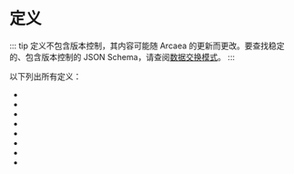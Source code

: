 # 定义

::: tip
定义不包含版本控制，其内容可能随 Arcaea 的更新而更改。要查找稳定的、包含版本控制的
JSON Schema，请查阅[数据交换模式](/data-interchange-schemas/)。
:::

以下列出所有定义：

- <big><DefinitionLink target="pack" /></big>
- <big><DefinitionLink target="pack-localization" /></big>
- <big><DefinitionLink target="song" /></big>
- <big><DefinitionLink target="song-localization" /></big>
- <big><DefinitionLink target="difficulty" /></big>
- <big><DefinitionLink target="difficulty-localization" /></big>
- <big><DefinitionLink target="chart-info" /></big>
- <big><DefinitionLink target="play-result" /></big>
